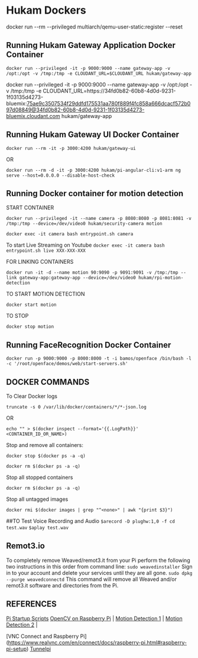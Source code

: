 # Hukam Dockers

docker run --rm --privileged multiarch/qemu-user-static:register --reset

## Running Hukam Gateway Application Docker Container

`docker run --privileged -it -p 9000:9000 --name gateway-app -v /opt:/opt -v /tmp:/tmp -e CLOUDANT_URL=$CLOUDANT_URL hukam/gateway-app`

docker run --privileged -it -p 9000:9000 --name gateway-app -v /opt:/opt -v /tmp:/tmp -e CLOUDANT_URL=https://34fd0b82-60b8-4d0d-9231-1f03135d4273-bluemix:75ae9c3507534f29ddfd175531aa780f889f4fc858a666dcacf572b097d08849@34fd0b82-60b8-4d0d-9231-1f03135d4273-bluemix.cloudant.com hukam/gateway-app

## Running Hukam Gateway UI Docker Container
`docker run --rm -it -p 3000:4200 hukam/gateway-ui`

OR

`docker run --rm -d -it -p 3000:4200 hukam/pi-angular-cli:v1-arm ng serve --host=0.0.0.0 --disable-host-check`

## Running Docker container for motion detection

START CONTAINER

`docker run --privileged -it --name camera -p 8080:8080 -p 8081:8081 -v /tmp:/tmp --device=/dev/video0 hukam/security-camera motion`

`docker exec -it camera bash entrypoint.sh camera`

To start Live Streaming on Youtube
`docker exec -it camera bash entrypoint.sh live XXX-XXX-XXX`

FOR LINKING CONTAINERS

`docker run -it -d --name motion 90:9090 -p 9091:9091 -v /tmp:/tmp --link gateway-app:gateway-app --device=/dev/video0 hukam/rpi-motion-detection`

TO START MOTION DETECTION

`docker start motion`

TO STOP

`docker stop motion`

## Running FaceRecognition Docker Container

`docker run -p 9000:9000 -p 8000:8000 -t -i bamos/openface /bin/bash -l -c '/root/openface/demos/web/start-servers.sh'`

## DOCKER COMMANDS

To Clear Docker logs

`truncate -s 0 /var/lib/docker/containers/*/*-json.log`

OR

`echo "" > $(docker inspect --format='{{.LogPath}}' <CONTAINER_ID_OR_NAME>)`

Stop and remove all containers:

`docker stop $(docker ps -a -q)`

`docker rm $(docker ps -a -q)`

Stop all stopped containers

`docker rm $(docker ps -a -q)`

Stop all untagged images

`docker rmi $(docker images | grep "^<none>" | awk "{print $3}")`

##TO Test Voice Recording and Audio
`$arecord -D plughw:1,0 -f cd test.wav`
`$aplay test.wav`

## Remot3.io
To completely remove Weaved/remot3.it from your Pi perform the following two instructions in this order from command line:
`sudo weavedinstaller`
Sign in to your account and delete your services until they are all gone.
`sudo dpkg --purge weavedconnectd`
This command will remove all Weaved and/or remot3.it software and directories from the Pi.


## REFERENCES
[Pi Startup Scripts](https://www.dexterindustries.com/howto/run-a-program-on-your-raspberry-pi-at-startup/)
[OpenCV on Raspberry Pi](http://www.pyimagesearch.com/2016/04/18/install-guide-raspberry-pi-3-raspbian-jessie-opencv-3/) |
[Motion Detection 1](https://github.com/remonlam/rpi-docker-motion) |
[Motion Detection 2](https://github.com/yushi/rpi-dockerfile) |

[VNC Connect and Raspberry Pi] (https://www.realvnc.com/en/connect/docs/raspberry-pi.html#raspberry-pi-setup)
[Tunnelpi](http://www.tunnelpi.com/scripts.html)
